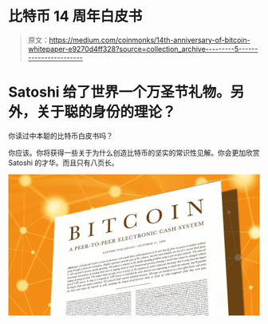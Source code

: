 # 比特币 14 周年白皮书

> 原文：<https://medium.com/coinmonks/14th-anniversary-of-bitcoin-whitepaper-e9270d4ff328?source=collection_archive---------5----------------------->

# Satoshi 给了世界一个万圣节礼物。另外，关于聪的身份的理论？

你读过中本聪的比特币白皮书吗？

你应该。你将获得一些关于为什么创造比特币的坚实的常识性见解。你会更加欣赏 Satoshi 的才华。而且只有八页长。

![](img/32a7b3d5ee87067eccb5fb298c67020e.png)